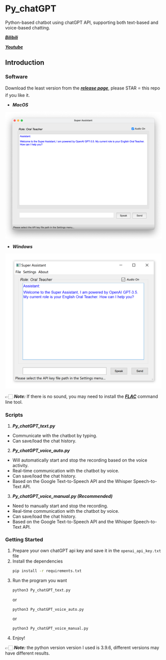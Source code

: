 # Py_chatGPT
Python-based chatbot using chatGPT API, supporting both text-based and voice-based chatting.   

[***Bilibili***](https://www.bilibili.com/video/BV1a24y1g7Gf/?vd_source=99d1cb91e2f7dd90ccd34800244e2bb8)     

[***Youtube***](https://youtu.be/iyeYOZbsM9c)

## Introduction

### Software
Download the least version from the [***release page***](https://github.com/aguang5241/Py_chatGPT/releases), please STAR ⭐️ this repo if you like it.
* ***MacOS***   
<div align=left><img src='https://raw.githubusercontent.com/aguang5241/Py_chatGPT/main/res/interface_mac.png' alt='' width='700'/></div>   

* ***Windows***
<div align=left><img src='https://raw.githubusercontent.com/aguang5241/Py_chatGPT/main/res/interface_win.png' alt='' width='700'/></div>

👉🏻 ***Note:*** If there is no sound, you may need to install the [***FLAC***](https://xiph.org/flac/download.html) command line tool.   

### Scripts
1. ***Py_chatGPT_text.py***
* Communicate with the chatbot by typing.
* Can save/load the chat history.

2. ***Py_chatGPT_voice_auto.py***
* Will automatically start and stop the recording based on the voice activity.
* Real-time communication with the chatbot by voice.
* Can save/load the chat history.
* Based on the Google Text-to-Speech API and the Whisper Speech-to-Text API.

3. ***Py_chatGPT_voice_manual.py (Recommended)***
* Need to manually start and stop the recording.
* Real-time communication with the chatbot by voice.
* Can save/load the chat history.
* Based on the Google Text-to-Speech API and the Whisper Speech-to-Text API.

### Getting Started
1. Prepare your own chatGPT api key and save it in the `openai_api_key.txt` file
2. Install the dependencies
    ```bash
    pip install -r requirements.txt
    ```
3. Run the program you want
    ```bash
    python3 Py_chatGPT_text.py
    ``` 
    or
    ```bash
    python3 Py_chatGPT_voice_auto.py
    ```
    or
    ```bash
    python3 Py_chatGPT_voice_manual.py
    ```
4. Enjoy!

👉🏻 ***Note:*** the python version version I used is 3.9.6, different versions may have different results.
